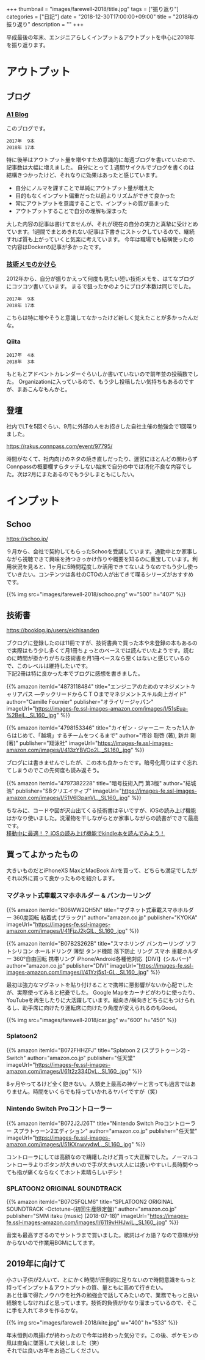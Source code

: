 +++
thumbnail = "images/farewell-2018/title.jpg"
tags = ["振り返り"]
categories = ["日記"]
date = "2018-12-30T17:00:00+09:00"
title = "2018年の振り返り"
description = ""
+++

平成最後の年末、エンジニアらしくインプット＆アウトプットを中心に2018年を振り返ります。

# アウトプット

## ブログ
### [A1 Blog](https://gyoza.beer/post/)

このブログです。

```
2017年  9本  
2018年 17本
```

特に後半はアウトプット量を増やすため意識的に毎週ブログを書いていたので、記事数は大幅に増えました。
自分にとって１週間サイクルでブログを書くのは結構きつかったけど、それなりに効果はあったと感じています。

- 自分にノルマを課すことで単純にアウトプット量が増えた
- 目的もなくインプット偏重だった以前よりリズムができて良かった
- 常にアウトプットを意識することで、インプットの質が高まった
- アウトプットすることで自分の理解も深まった

大した内容の記事は書けてませんが、それが現在の自分の実力と真摯に受けとめています。1週間でまとめきれない記事は下書きにストックしているので、継続すれば質も上がっていくと気楽に考えています。
今年は職場でも結構使ったので内容はDockerの記事が多かったです。

### [技術メモのかけら](http://eichisanden.hateblo.jp/)

2012年から、自分が振りかえって何度も見たい短い技術メモを、はてなブログにコツコツ書いています。
まるで狙ったかのようにブログ本数は同じでした。

```
2017年  9本  
2018年 17本
```

こちらは特に増やそうと意識してなかったけど新しく覚えたことが多かったんだな。

### Qiita

```
2017年  4本  
2018年  3本
```

もともとアドベントカレンダーぐらいしか書いていないので前年並の投稿数でした。
Organizationに入っているので、もう少し投稿したい気持ちもあるのですが、まあこんなもんかと。

## 登壇

社内でLTを5回ぐらい、9月に外部の人をお招きした自社主催の勉強会で1回喋りました。

https://rakus.connpass.com/event/97795/

時間がなくて、社内向けのネタの焼き直しだったり、運営にほとんどの関わらずConnpassの概要欄すらタッチしない始末で自分の中では消化不良な内容でした。次は2月にまたあるのでもう少しまともにしたい。

# インプット

## Schoo

https://schoo.jp/

９月から、会社で契約してもらったSchooを受講しています。通勤中とか家事しながら視聴できて興味を持つきっかけ作りや概要を知るのに重宝しています。利用状況を見ると、1ヶ月に5時間程度しか活用できてないようなのでもう少し使っていきたい。コンテンツは各社のCTOの人が出てきて喋るシリーズがおすすめです。

{{% img src="images/farewell-2018/schoo.png" w="500" h="407" %}}

## 技術書

https://booklog.jp/users/eichisanden

ブクログに登録したのは11冊ですが、技術書典で買った本や未登録の本もあるので実際はもう少し多くて月1冊ちょっとのペースでは読んでいたようです。読むのに時間が掛かりがちな技術書を月1冊ペースなら悪くはないと感じているので、このレベルは維持したいです。  
下記2冊は特に良かった本でブログに感想を書きました。

{{% amazon
  itemId="4873118484"
  title="エンジニアのためのマネジメントキャリアパス ―テックリードからＣＴＯまでマネジメントスキル向上ガイド"
  author="Camille Fournier"
  publisher="オライリージャパン"
  imageUrl="https://images-fe.ssl-images-amazon.com/images/I/51sEua-%2BejL._SL160_.jpg"
%}}

{{% amazon
  itemId="4798153346"
  title="カイゼン・ジャーニー たった1人からはじめて、「越境」するチームをつくるまで"
  author="市谷 聡啓 (著),‎ 新井 剛 (著)"
  publisher="翔泳社"
  imageUrl="https://images-fe.ssl-images-amazon.com/images/I/413zYBVOo2L._SL160_.jpg"
%}}

ブログには書きませんでしたが、この本も良かったです。暗号化周りはすぐ忘れてしまうのでこの先何度も読み返そう。

{{% amazon
  itemId="4797382228"
  title="暗号技術入門 第3版"
  author="結城 浩"
  publisher="SBクリエイティブ"
  imageUrl="https://images-fe.ssl-images-amazon.com/images/I/51V6l3panVL._SL160_.jpg"
%}}

ちなみに、コードや図が沢山出てくる技術書は辛いですが、iOSの読み上げ機能はかなり使いました。洗濯物を干しながらとか家事しながらの読書ができて最高です。  
[移動中に最適！？ iOSの読み上げ機能でkindle本を読んでみよう！](https://www.asobou.co.jp/blog/life/ios-speech)

## 買ってよかったもの

大きいものだとiPhoneXS MaxとMacBook Airを買って、どちらも満足でしたがそれ以外に買って良かったものを紹介します。

### マグネット式車載スマホホルダー & バンカーリング

{{% amazon
  itemId="B06WW2QH5N"
  title="マグネット式車載スマホホルダー 360度回転 粘着式 (ブラック)"
  author="amazon.co.jp"
  publisher="KYOKA"
  imageUrl="https://images-fe.ssl-images-amazon.com/images/I/41FjzJ2kGlL._SL160_.jpg"
%}}

{{% amazon
  itemId="B07B2S262B"
  title="スマホリング バンカーリング ソフトシリコン ホールドリング 薄型 タンド機能 落下防止 リング スマホ 車載ホルダー 360°自由回転 携帯リング iPhone/Android各種他対応【DIVI】(シルバー)"
  author="amazon.co.jp"
  publisher="DIVI"
  imageUrl="https://images-fe.ssl-images-amazon.com/images/I/41Yzj5s1-GL._SL160_.jpg"
%}}

最初は強力なマグネットを貼り付けることで携帯に悪影響がないか心配でしたが、実際使ってみると杞憂でした。
Google Mapをカーナビがわりに使ったり、YouTubeを再生したりに大活躍しています。縦向き/横向きどちらにもつけられるし、助手席に向けたり運転席に向けたり角度が変えられるのもGood。

{{% img src="images/farewell-2018/car.jpg" w="600" h="450" %}}

### Splatoon2

{{% amazon
  itemId="B072FHHZFJ"
  title="Splatoon 2 (スプラトゥーン2) - Switch"
  author="amazon.co.jp"
  publisher="任天堂"
  imageUrl="https://images-fe.ssl-images-amazon.com/images/I/61t2z334DvL._SL160_.jpg"
%}}

8ヶ月やってるけど全く飽きない。人類史上最高の神ゲーと言っても過言ではありません。時間をいくらでも持っていかれるヤバイですが（笑）

### Nintendo Switch Proコントローラー

{{% amazon
  itemId="B072J2J26T"
  title="Nintendo Switch Proコントローラー スプラトゥーン2エディション"
  author="amazon.co.jp"
  publisher="任天堂"
  imageUrl="https://images-fe.ssl-images-amazon.com/images/I/51KXnwvydwL._SL160_.jpg"
%}}

コントローラにしては高額なので躊躇したけど買って大正解でした。ノーマルコントローラよりボタンが大きいので手が大きい大人には扱いやすいし長時間やっても指が痛くならなくてホント素晴らしいデシ！

### SPLATOON2 ORIGINAL SOUNDTRACK

{{% amazon
  itemId="B07C5FQLM6"
  title="SPLATOON2 ORIGINAL SOUNDTRACK -Octotune-(初回生産限定盤)"
  author="amazon.co.jp"
  publisher="SMM itaku (music) (2018-07-18)"
  imageUrl="https://images-fe.ssl-images-amazon.com/images/I/6119vHHJwiL._SL160_.jpg"
%}}

音楽も最高すぎるのでサントラまで買いました。歌詞はイカ語？なので意味が分からないので作業用BGMにしてます。

## 2019年に向けて

小さい子供が2人いて、とにかく時間が圧倒的に足りないので時間意識をもっと持ってインプット＆アウトプットの質、量ともに高めて行きたい。  
あと仕事で得たノウハウを社外の勉強会で話してみたいので、業務でもっと良い経験をしなければと思っています。技術的負債がかなり溜まっているので、そこに手を入れてネタを作るかな。

{{% img src="images/farewell-2018/kite.jpg" w="400" h="533" %}}

年末恒例の凧揚げが終わったので今年は終わった気分です。この後、ポケモンの凧は直角に墜落して大破しました（笑）  
それでは良いお年をお過ごしください。
